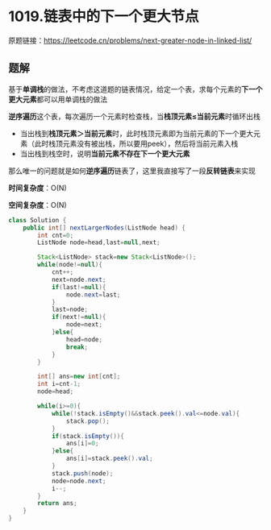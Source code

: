 # 1019.链表中的下一个更大节点
原题链接：https://leetcode.cn/problems/next-greater-node-in-linked-list/

## 题解
基于**单调栈**的做法，不考虑这道题的链表情况，给定一个表，求每个元素的**下一个更大元素**都可以用单调栈的做法

**逆序遍历**这个表，每次遍历一个元素时检查栈，当**栈顶元素≤当前元素**时循环出栈
- 当出栈到**栈顶元素＞当前元素**时，此时栈顶元素即为当前元素的下一个更大元素（此时栈顶元素没有被出栈，所以要用peek），然后将当前元素入栈
- 当出栈到栈空时，说明**当前元素不存在下一个更大元素**

那么唯一的问题就是如何**逆序遍历**链表了，这里我直接写了一段**反转链表**来实现

**时间复杂度**：O(N)

**空间复杂度**：O(N)

```java
class Solution {
    public int[] nextLargerNodes(ListNode head) {
        int cnt=0;
        ListNode node=head,last=null,next;

        Stack<ListNode> stack=new Stack<ListNode>();
        while(node!=null){
            cnt++;
            next=node.next;
            if(last!=null){
                node.next=last;
            }
            last=node;
            if(next!=null){
                node=next;
            }else{
                head=node;
                break;
            }
        }

        int[] ans=new int[cnt];
        int i=cnt-1;
        node=head;

        while(i>=0){
            while(!stack.isEmpty()&&stack.peek().val<=node.val){
                stack.pop();
            }
            if(stack.isEmpty()){
                ans[i]=0;
            }else{
                ans[i]=stack.peek().val;
            }
            stack.push(node);
            node=node.next;
            i--;
        }
        return ans;
    }
}
```
